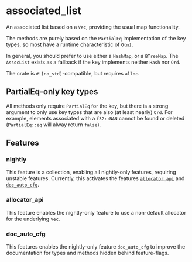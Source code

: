 # associated_list

An associated list based on a `Vec`, providing the usual map functionality.

The methods are purely based on the `PartialEq` implementation of the key types,
so most have a runtime characteristic of `O(n)`.

In general, you should prefer to use either a `HashMap`, or a `BTreeMap`.
The `AssocList` exists as a fallback if the key implements neither `Hash` nor `Ord`.

The crate is `#![no_std]`-compatible, but requires `alloc`.

## PartialEq-only key types

All methods only require `PartialEq` for the key, but there is a strong argument to only use key types
that are also (at least nearly) `Ord`. For example, elements associated with a `f32::NAN`
cannot be found or deleted (`PartialEq::eq` will alway return `false`).

## Features

### nightly

This feature is a collection, enabling all nightly-only features, requiring unstable features.
Currently, this activates the features [`allocator_api`](#allocator_api) and [`doc_auto_cfg`](#doc_auto_cfg).

### allocator_api

This feature enables the nightly-only feature to use a non-default allocator for the underlying `Vec`.

### doc_auto_cfg

This features enables the nightly-only feature `doc_auto_cfg` to improve the documentation
for types and methods hidden behind feature-flags.
